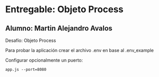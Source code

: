 # Entregable: Objeto Process
## Alumno: Martin Alejandro Avalos

Desafío: Objeto Process

Para probar la aplicación crear el archivo .env en base al .env_example

Configurar opcionalmente un puerto: 

```
app.js --port=8080
```
